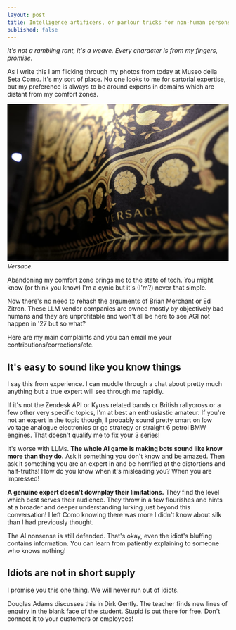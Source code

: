```yaml
---
layout: post
title: Intelligence artificers, or parlour tricks for non-human persons
published: false
---
```

*It's not a rambling rant, it's a weave. Every character is from my fingers, promise.*

As I write this I am flicking through my photos from today at Museo della Seta Como. It's my sort of place. No one looks to me for sartorial expertise, but my preference is always to be around experts in domains which are distant from my comfort zones.

![Versace.](/public/img/versace.jpeg)
*Versace.*

Abandoning my comfort zone brings me to the state of tech. You might know (or think you know) I'm a cynic<!--excerpt-end--> but it's (I'm?) never that simple.

Now there's no need to rehash the arguments of Brian Merchant or Ed Zitron. These LLM vendor companies are owned mostly by objectively bad humans and they are unprofitable and won't all be here to see AGI not happen in '27 but so what?

Here are my main complaints and you can email me your contributions/corrections/etc.

## It's easy to sound like you know things

I say this from experience. I can muddle through a chat about pretty much anything but a true expert will see through me rapidly.

If it's not the Zendesk API or Kyuss related bands or British rallycross or a few other very specific topics, I'm at best an enthusiastic amateur. If you're not an expert in the topic though, I probably sound pretty smart on low voltage analogue electronics or go strategy or straight 6 petrol BMW engines. That doesn't qualify me to fix your 3 series!

It's worse with LLMs. **The whole AI game is making bots sound like know more than they do.** Ask it something you don't know and be amazed. Then ask it something you are an expert in and be horrified at the distortions and half-truths! How do you know when it's misleading you? When you are impressed!

**A genuine expert doesn't downplay their limitations.** They find the level which best serves their audience. They throw in a few flourishes and hints at a broader and deeper understanding lurking just beyond this conversation! I left Como knowing there was more I didn't know about silk than I had previously thought.

The AI nonsense is still defended. That's okay, even the idiot's bluffing contains information. You can learn from patiently explaining to someone who knows nothing!

## Idiots are not in short supply

I promise you this one thing. We will never run out of idiots.

Douglas Adams discusses this in Dirk Gently. The teacher finds new lines of enquiry in the blank face of the student. Stupid is out there for free. Don't connect it to your customers or employees!

